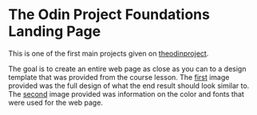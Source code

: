 # The Odin Project Foundations Landing Page

This is one of the first main projects given on [theodinproject](www.theodinproject.com).

The goal is to create an entire web page as close as you can to a design template that was provided from the course lesson.
The [first](https://cdn.statically.io/gh/TheOdinProject/curriculum/main/foundations/html_css/project/odin-project.png) image provided was the full design of what the end result should look similar to.
The [second](https://cdn.statically.io/gh/TheOdinProject/curriculum/main/foundations/html_css/project/colors_and_stuff.png) image provided was information on the color and fonts that were used for the web page.
